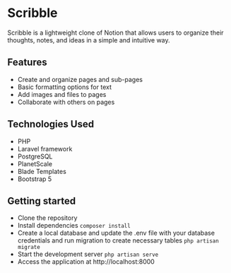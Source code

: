# Scribble
Scribble is a lightweight clone of Notion that allows users to organize their thoughts, notes, and ideas in a simple and intuitive way.

## Features
- Create and organize pages and sub-pages
- Basic formatting options for text
- Add images and files to pages
- Collaborate with others on pages
## Technologies Used
- PHP
- Laravel framework
- PostgreSQL
- PlanetScale
- Blade Templates
- Bootstrap 5
## Getting started
* Clone the repository
* Install dependencies `composer install`
* Create a local database and update the .env file with your database credentials and run migration to create necessary tables `php artisan migrate`
* Start the development server `php artisan serve`
* Access the application at http://localhost:8000
